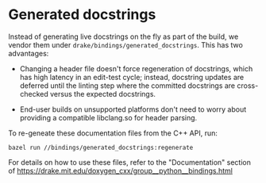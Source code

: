 # Generated docstrings

Instead of generating live docstrings on the fly as part of the build, we vendor
them under `drake/bindings/generated_docstrings`. This has two advantages:

- Changing a header file doesn't force regeneration of docstrings, which has
  high latency in an edit-test cycle; instead, docstring updates are deferred
  until the linting step where the committed docstrings are cross-checked versus
  the expected docstrings.

- End-user builds on unsupported platforms don't need to worry about providing a
  compatible libclang.so for header parsing.

To re-geneate these documentation files from the C++ API, run:
```console
bazel run //bindings/generated_docstrings:regenerate
```

For details on how to use these files, refer to the "Documentation" section of
https://drake.mit.edu/doxygen_cxx/group__python__bindings.html
